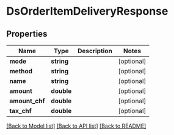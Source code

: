 # DsOrderItemDeliveryResponse

## Properties
Name | Type | Description | Notes
------------ | ------------- | ------------- | -------------
**mode** | **string** |  | [optional] 
**method** | **string** |  | [optional] 
**name** | **string** |  | [optional] 
**amount** | **double** |  | [optional] 
**amount_chf** | **double** |  | [optional] 
**tax_chf** | **double** |  | [optional] 

[[Back to Model list]](../../README.md#documentation-for-models) [[Back to API list]](../../README.md#documentation-for-api-endpoints) [[Back to README]](../../README.md)

